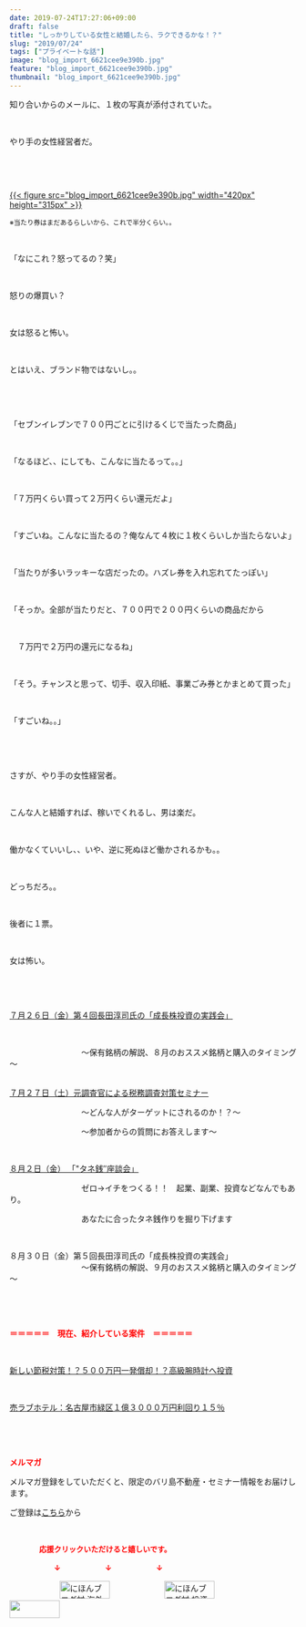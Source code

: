 ```yaml
---
date: 2019-07-24T17:27:06+09:00
draft: false
title: "しっかりしている女性と結婚したら、ラクできるかな！？"
slug: "2019/07/24"
tags: ["プライベートな話"]
image: "blog_import_6621cee9e390b.jpg"
feature: "blog_import_6621cee9e390b.jpg"
thumbnail: "blog_import_6621cee9e390b.jpg"
---
```

<p>知り合いからのメールに、１枚の写真が添付されていた。</p><p> </p><p>やり手の女性経営者だ。</p><p> </p><p> </p><p><a href="blog_import_6621cee9e390b.jpg">{{< figure src="blog_import_6621cee9e390b.jpg" width="420px" height="315px" >}}</a></p><p><span style="font-size: 0.83em;">※当たり券はまだあるらしいから、これで半分くらい。。</span></p><p> </p><p>「なにこれ？怒ってるの？笑」</p><p> </p><p>怒りの爆買い？</p><p> </p><p>女は怒ると怖い。</p><p> </p><p>とはいえ、ブランド物ではないし。。</p><p> </p><p> </p><p>「セブンイレブンで７００円ごとに引けるくじで当たった商品」</p><p> </p><p>「なるほど、、にしても、こんなに当たるって。。」</p><p> </p><p>「７万円くらい買って２万円くらい還元だよ」</p><p> </p><p>「すごいね。こんなに当たるの？俺なんて４枚に１枚くらいしか当たらないよ」</p><p> </p><p>「当たりが多いラッキーな店だったの。ハズレ券を入れ忘れてたっぽい」</p><p> </p><p>「そっか。全部が当たりだと、７００円で２００円くらいの商品だから</p><p> </p><p>　７万円で２万円の還元になるね」</p><p> </p><p>「そう。チャンスと思って、切手、収入印紙、事業ごみ券とかまとめて買った」</p><p> </p><p>「すごいね。。」</p><p> </p><p> </p><p>さすが、やり手の女性経営者。</p><p> </p><p>こんな人と結婚すれば、稼いでくれるし、男は楽だ。</p><p> </p><p>働かなくていいし、、いや、逆に死ぬほど働かされるかも。。</p><p> </p><p>どっちだろ。。</p><p> </p><p>後者に１票。</p><p> </p><p>女は怖い。</p><p> </p><p> </p><p><a href="entry-12497099619.html" target="_blank">７月２６日（金）第４回長田淳司氏の「成長株投資の実践会」</a></p><p> </p><p>　　　　　　　　　～保有銘柄の解説、８月のおススメ銘柄と購入のタイミング～</p><p><br/><a href="entry-12489917228.html" target="_blank">７月２７日（土）元調査官による税務調査対策セミナー</a></p><p>　　　　　　　　　～どんな人がターゲットにされるのか！？～</p><p>　　　　　　　　　～参加者からの質問にお答えします～</p><p> </p><p><a href="entry-12490299208.html" target="_blank">８月２日（金） 「"タネ銭″座談会」</a></p><p>　　　　　　　　　ゼロ→イチをつくる！！　起業、副業、投資などなんでもあり。</p><p>　　　　　　　　　あなたに合ったタネ銭作りを掘り下げます</p><p> </p><p>８月３０日（金）第５回長田淳司氏の「成長株投資の実践会」<br/>　　　　　　　　　～保有銘柄の解説、９月のおススメ銘柄と購入のタイミング～</p><p> </p><p> </p><p><span style="font-weight: bold;"><span style="color: rgb(255, 0, 0);">＝＝＝＝＝　現在、紹介している案件　＝＝＝＝＝</span></span></p><p> </p><p><a href="entry-12492433937.html" target="_blank">新しい節税対策！？５００万円一発償却！？高級腕時計へ投資</a></p><p> </p><p><a href="entry-12489345635.html" target="_blank">売ラブホテル：名古屋市緑区１億３０００万円利回り１５％</a></p><p> </p><p> </p><p><span style="font-weight: bold;"><span style="color: rgb(255, 0, 0);">メルマガ</span></span></p><p>メルマガ登録をしていただくと、限定のバリ島不動産・セミナー情報をお届けします。</p><p>ご登録は<a href="f9eeVI" target="_blank">こちら</a>から</p><p style="text-align: center;"> </p><p><font color="#ff0000" size="2"><strong>　　　　応援クリックいただけると嬉しいです。</strong></font></p><p><font color="#ff0000" size="2"><strong>　　　　　　↓　　　　　　↓　　　　　　↓</strong></font></p><p><a href="ranking.html?p_cid=01260127" id="&amp;blogmura_banner"><img alt="にほんブログ村 海外生活ブログ バリ島情報へ" border="0" height="31" src="data:image/svg+xml;charset=utf-8,%3Csvg%20xmlns%3D%22http%3A%2F%2Fwww.w3.org%2F2000%2Fsvg%22%20title%3D%22Placeholder%20for%20Images%22%20role%3D%22presentation%22%20viewBox%3D%220%200%2088%2031%22%20%2F%3E" width="88" data-src="//overseas.blogmura.com/bali/img/bali88_31.gif" style="aspect-ratio: auto 88 / 31;"/><noscript><img alt="にほんブログ村 海外生活ブログ バリ島情報へ" border="0" height="31" src="//overseas.blogmura.com/bali/img/bali88_31.gif" width="88"></noscript></a>  <a href="ranking.html?p_cid=01260127" id="&amp;blogmura_banner"><img alt="にほんブログ村 投資ブログ 不動産投資へ" border="0" height="31" src="data:image/svg+xml;charset=utf-8,%3Csvg%20xmlns%3D%22http%3A%2F%2Fwww.w3.org%2F2000%2Fsvg%22%20title%3D%22Placeholder%20for%20Images%22%20role%3D%22presentation%22%20viewBox%3D%220%200%2088%2031%22%20%2F%3E" width="88" data-src="//investment.blogmura.com/hudousantoushi/img/hudousantoushi88_31.gif" style="aspect-ratio: auto 88 / 31;"/><noscript><img alt="にほんブログ村 投資ブログ 不動産投資へ" border="0" height="31" src="//investment.blogmura.com/hudousantoushi/img/hudousantoushi88_31.gif" width="88"></noscript></a> <a href="link.php?1804582" title="人気ブログランキングへ"><img border="0" height="31" src="data:image/svg+xml;charset=utf-8,%3Csvg%20xmlns%3D%22http%3A%2F%2Fwww.w3.org%2F2000%2Fsvg%22%20title%3D%22Placeholder%20for%20Images%22%20role%3D%22presentation%22%20viewBox%3D%220%200%2088%2031%22%20%2F%3E" width="88" data-src="https://blog.with2.net/img/banner/banner_22.gif" style="aspect-ratio: auto 88 / 31;"/><noscript><img border="0" height="31" src="https://blog.with2.net/img/banner/banner_22.gif" width="88"></noscript></a></p><p> </p>


